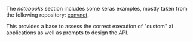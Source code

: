 The *notebooks* section includes some keras examples, mostly taken from the following repository:
[convnet](https://github.com/keras-team/keras-io/blob/master/examples/vision/mnist_convnet.py).

This provides a base to assess the correct execution of "custom" ai applications as well as prompts to design the API.
